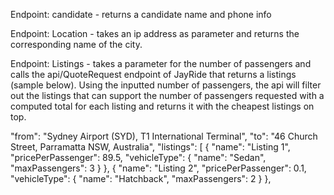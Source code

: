 Endpoint: candidate - returns a candidate name and phone info

Endpoint: Location - takes an ip address as parameter and returns the corresponding name of the city.

Endpoint: Listings - takes a parameter for the number of passengers and calls the api/QuoteRequest endpoint of JayRide that returns a listings (sample below). Using the inputted number of passengers, the api will filter out the listings that can support the number of passengers requested with a computed total for each listing and returns it with the cheapest listings on top.

  "from": "Sydney Airport (SYD), T1 International Terminal",
  "to": "46 Church Street, Parramatta NSW, Australia",
  "listings": [
    {
      "name": "Listing 1",
      "pricePerPassenger": 89.5,
      "vehicleType": {
        "name": "Sedan",
        "maxPassengers": 3
      }
    },
    {
      "name": "Listing 2",
      "pricePerPassenger": 0.1,
      "vehicleType": {
        "name": "Hatchback",
        "maxPassengers": 2
      }
    },
